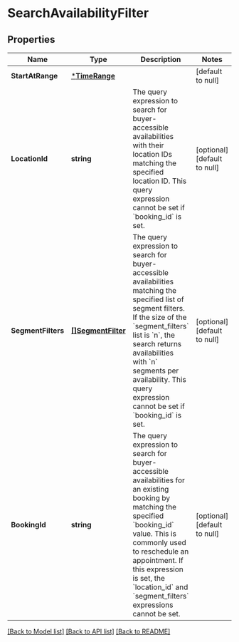 # SearchAvailabilityFilter

## Properties
Name | Type | Description | Notes
------------ | ------------- | ------------- | -------------
**StartAtRange** | [***TimeRange**](TimeRange.md) |  | [default to null]
**LocationId** | **string** | The query expression to search for buyer-accessible availabilities with their location IDs matching the specified location ID. This query expression cannot be set if &#x60;booking_id&#x60; is set. | [optional] [default to null]
**SegmentFilters** | [**[]SegmentFilter**](SegmentFilter.md) | The query expression to search for buyer-accessible availabilities matching the specified list of segment filters. If the size of the &#x60;segment_filters&#x60; list is &#x60;n&#x60;, the search returns availabilities with &#x60;n&#x60; segments per availability.  This query expression cannot be set if &#x60;booking_id&#x60; is set. | [optional] [default to null]
**BookingId** | **string** | The query expression to search for buyer-accessible availabilities for an existing booking by matching the specified &#x60;booking_id&#x60; value. This is commonly used to reschedule an appointment. If this expression is set, the &#x60;location_id&#x60; and &#x60;segment_filters&#x60; expressions cannot be set. | [optional] [default to null]

[[Back to Model list]](../README.md#documentation-for-models) [[Back to API list]](../README.md#documentation-for-api-endpoints) [[Back to README]](../README.md)

